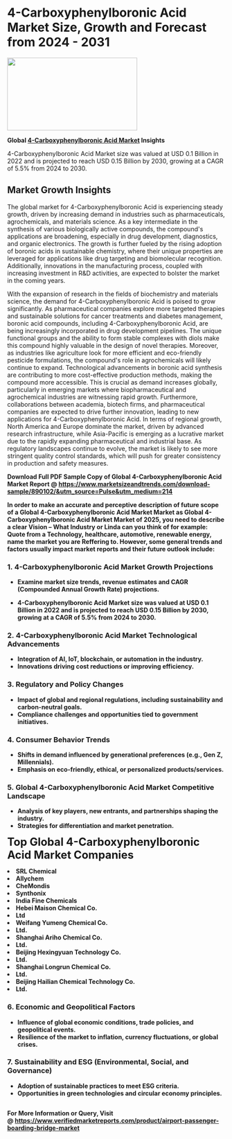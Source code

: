 <H1>4-Carboxyphenylboronic Acid Market Size, Growth and Forecast from 2024 - 2031</H1><img class="aligncenter size-medium wp-image-584254" src="https://thirdeyenews.in/wp-content/uploads/2024/09/Global-Market-Research-300x168.jpeg" alt="" width="300" height="168" /><p><strong>Global&nbsp;<a href="https://www.marketsizeandtrends.com/download-sample/890102/&amp;utm_source=Pulse&amp;utm_medium=214">4-Carboxyphenylboronic Acid Market</a> Insights</strong></p><p>4-Carboxyphenylboronic Acid Market size was valued at USD 0.1 Billion in 2022 and is projected to reach USD 0.15 Billion by 2030, growing at a CAGR of 5.5% from 2024 to 2030.</p><p><h2>Market Growth Insights</h2> <p>The global market for 4-Carboxyphenylboronic Acid is experiencing steady growth, driven by increasing demand in industries such as pharmaceuticals, agrochemicals, and materials science. As a key intermediate in the synthesis of various biologically active compounds, the compound's applications are broadening, especially in drug development, diagnostics, and organic electronics. The growth is further fueled by the rising adoption of boronic acids in sustainable chemistry, where their unique properties are leveraged for applications like drug targeting and biomolecular recognition. Additionally, innovations in the manufacturing process, coupled with increasing investment in R&D activities, are expected to bolster the market in the coming years.</p> <p><strong></strong></p> <p>With the expansion of research in the fields of biochemistry and materials science, the demand for 4-Carboxyphenylboronic Acid is poised to grow significantly. As pharmaceutical companies explore more targeted therapies and sustainable solutions for cancer treatments and diabetes management, boronic acid compounds, including 4-Carboxyphenylboronic Acid, are being increasingly incorporated in drug development pipelines. The unique functional groups and the ability to form stable complexes with diols make this compound highly valuable in the design of novel therapies. Moreover, as industries like agriculture look for more efficient and eco-friendly pesticide formulations, the compound's role in agrochemicals will likely continue to expand. Technological advancements in boronic acid synthesis are contributing to more cost-effective production methods, making the compound more accessible. This is crucial as demand increases globally, particularly in emerging markets where biopharmaceutical and agrochemical industries are witnessing rapid growth. Furthermore, collaborations between academia, biotech firms, and pharmaceutical companies are expected to drive further innovation, leading to new applications for 4-Carboxyphenylboronic Acid. In terms of regional growth, North America and Europe dominate the market, driven by advanced research infrastructure, while Asia-Pacific is emerging as a lucrative market due to the rapidly expanding pharmaceutical and industrial base. As regulatory landscapes continue to evolve, the market is likely to see more stringent quality control standards, which will push for greater consistency in production and safety measures.</p> <p><strong></p><p><span class=""><strong>Download Full PDF Sample Copy of Global 4-Carboxyphenylboronic Acid Market Report</strong> @ <a href="https://www.marketsizeandtrends.com/download-sample/890102/&amp;utm_source=Pulse&amp;utm_medium=214" target="_blank">https://www.marketsizeandtrends.com/download-sample/890102/&amp;utm_source=Pulse&amp;utm_medium=214</a></span></p><p>In order to make an accurate and perceptive description of future scope of a Global&nbsp;4-Carboxyphenylboronic Acid Market Market as Global&nbsp;4-Carboxyphenylboronic Acid Market Market of 2025, you need to describe a clear Vision &ndash; What Industry or Linda can you think of for example: Quote from a Technology, healthcare, automotive, renewable energy, name the market you are Reffering to. However, some general trends and factors usually impact market reports and their future outlook include:</p><h3>1.&nbsp;<strong>4-Carboxyphenylboronic Acid Market Growth Projections</strong></h3><ul><li>Examine market size trends, revenue estimates and CAGR (Compounded Annual Growth Rate) projections.</li><li><p>4-Carboxyphenylboronic Acid Market size was valued at USD 0.1 Billion in 2022 and is projected to reach USD 0.15 Billion by 2030, growing at a CAGR of 5.5% from 2024 to 2030.</p></li></ul><h3>2.&nbsp;<strong>4-Carboxyphenylboronic Acid Market Technological Advancements</strong></h3><ul><li>Integration of AI, IoT, blockchain, or automation in the industry.</li><li>Innovations driving cost reductions or improving efficiency.</li></ul><h3>3.&nbsp;<strong>Regulatory and Policy Changes</strong></h3><ul><li>Impact of global and regional regulations, including sustainability and carbon-neutral goals.</li><li>Compliance challenges and opportunities tied to government initiatives.</li></ul><h3>4.&nbsp;<strong>Consumer Behavior Trends</strong></h3><ul><li>Shifts in demand influenced by generational preferences (e.g., Gen Z, Millennials).</li><li>Emphasis on eco-friendly, ethical, or personalized products/services.</li></ul><h3>5.&nbsp;<strong>Global 4-Carboxyphenylboronic Acid Market Competitive Landscape</strong></h3><ul><li>Analysis of key players, new entrants, and partnerships shaping the industry.</li><li>Strategies for differentiation and market penetration.</li></ul><p data-pm-slice="1 1 []"><span style="color: inherit; font-family: inherit; font-size: 25px;">Top Global 4-Carboxyphenylboronic Acid Market Companies</span></p><div class="" data-test-id=""><p><li>SRL Chemical</li><li> Allychem</li><li> CheMondis</li><li> Synthonix</li><li> India Fine Chemicals</li><li> Hebei Maison Chemical Co.</li><li> Ltd</li><li> Weifang Yumeng Chemical Co.</li><li> Ltd.</li><li> Shanghai Ariho Chemical Co.</li><li> Ltd.</li><li> Beijing Hexingyuan Technology Co.</li><li> Ltd.</li><li> Shanghai Longrun Chemical Co.</li><li> Ltd.</li><li> Beijing Hailian Chemical Technology Co.</li><li> Ltd.</li></p></div><h3>6.&nbsp;<strong>Economic and Geopolitical Factors</strong></h3><ul><li>Influence of global economic conditions, trade policies, and geopolitical events.</li><li>Resilience of the market to inflation, currency fluctuations, or global crises.</li></ul><h3>7.&nbsp;<strong>Sustainability and ESG (Environmental, Social, and Governance)</strong></h3><ul><li>Adoption of sustainable practices to meet ESG criteria.</li><li>Opportunities in green technologies and circular economy principles.</li></ul><h2><strong style="font-size: 14px;">For More Information or Query, Visit @&nbsp;</strong><a style="background-color: #ffffff; font-size: 14px;" href="https://www.marketsizeandtrends.com/report/4-carboxyphenylboronic-acid-market/" target="_blank">https://www.verifiedmarketreports.com/product/airport-passenger-boarding-bridge-market</a></h2>
